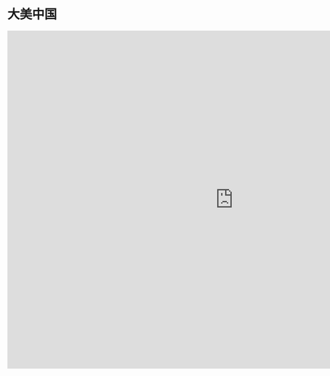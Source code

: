 # 大美中国

<iframe width="1024" height="768" src="https://www.youtube.com/embed/kCMIobW62dk?list=PLwXMmy5fUrVwoAQsQS3TXtj6NlbU8ZuGF" frameborder="0" allow="accelerometer; autoplay; clipboard-write; encrypted-media; gyroscope; picture-in-picture" allowfullscreen></iframe>
